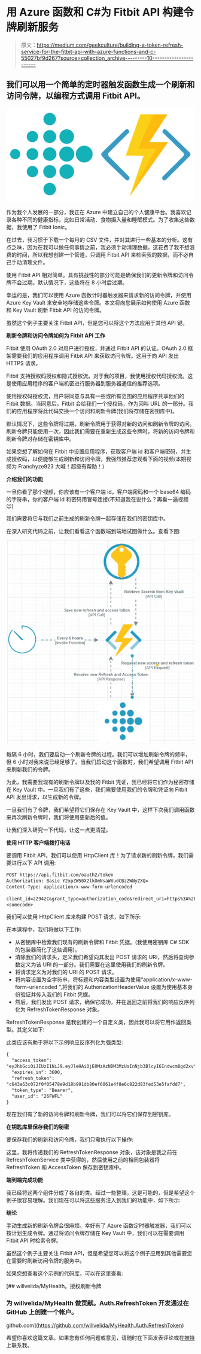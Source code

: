 # 用 Azure 函数和 C#为 Fitbit API 构建令牌刷新服务

> 原文：<https://medium.com/geekculture/building-a-token-refresh-service-for-the-fitbit-api-with-azure-functions-and-c-55027bf9d267?source=collection_archive---------10----------------------->

## 我们可以用一个简单的定时器触发函数生成一个刷新和访问令牌，以编程方式调用 Fitbit API。

![](img/6129ce262e2c76d5044d607e2fe973b9.png)

作为我个人发展的一部分，我正在 Azure 中建立自己的个人健康平台。我喜欢记录各种不同的健康指标，比如日常活动、食物摄入量和睡眠模式。为了收集这些数据，我使用了 Fitbit Ionic。

在过去，我习惯于下载一个每月的 CSV 文件，并对其进行一些基本的分析。这有点乏味，因为在我可以做任何事情之前，我必须手动清理数据。这花费了我不想浪费的时间，所以我想创建一个管道，只调用 Fitbit API 来检索我的数据，而不必自己手动清理文件。

使用 Fitbit API 相对简单。具有挑战性的部分可能是确保我们的更新令牌和访问令牌不会过期。默认情况下，这些将在 8 小时后过期。

幸运的是，我们可以使用 Azure 函数计时器触发器来请求新的访问令牌，并使用 Azure Key Vault 来安全地存储这些令牌。本文将向您展示如何使用 Azure 函数和 Key Vault 刷新 Fitbit API 的访问令牌。

虽然这个例子主要关注 Fitbit API，但是您可以将这个方法应用于其他 API 键。

**刷新令牌和访问令牌如何为 Fitbit API 工作**

Fitbit 使用 OAuth 2.0 对用户进行授权，并通过 Fitbit API 的认证。OAuth 2.0 框架需要我们的应用程序调用 Fitbit API 来获取访问令牌。这用于向 API 发出 HTTPS 请求。

Fitbit 支持授权码授权和隐式授权流。对于我的项目，我使用授权代码授权流。这是使用应用程序的客户端机密进行服务器到服务器通信的推荐选项。

使用授权码授权流，用户将同意与具有一些或所有范围的应用程序共享他们的 Fitbit 数据。当同意后，Fitbit 会给我们一个授权码，作为回叫 URL 的一部分。我们的应用程序将此代码交换一个访问和刷新令牌(我们将存储在密钥库中)。

默认情况下，这些令牌将过期。刷新令牌用于获得对新的访问和刷新令牌的访问。刷新令牌只能使用一次，因此我们需要在重新生成这些令牌时，将新的访问令牌和刷新令牌对存储在密钥库中。

如果您想了解如何在 Fitbit 中设置应用程序，获取客户端 id 和客户端密码，并生成授权码，以便能够生成刷新和访问令牌，我强烈推荐您观看下面的视频(本期视频为 Franchyze923 大喊！超级有帮助！)

**介绍我们的功能**

一旦你看了那个视频，你应该有一个客户端 id，客户端密码和一个 base64 编码的字符串，你的客户端 id 和密码用冒号连接(不知道我在说什么？再看一遍视频😉)

我们需要将它与我们之前生成的刷新令牌一起存储在我们的密钥库中。

在深入研究代码之前，让我们看看这个函数端到端地试图做什么。查看下图:

![](img/133cfef169803c5332946f50f0d22762.png)

每隔 6 小时，我们要启动一个刷新令牌的过程。我们可以增加刷新令牌的频率，但 6 小时对我来说已经足够了。当我们启动这个函数时，我们希望调用 Fitbit API 来刷新我们的令牌。

为此，我需要我现有的刷新令牌以及我的 Fitbit 凭证，我已经将它们作为秘密存储在 Key Vault 中。一旦我们有了这些，我们需要使用我们的令牌和凭证向 Fitbit API 发出请求，以生成新的令牌。

一旦我们有了令牌，我们希望将它们保存在 Key Vault 中，这样下次我们调用函数来再次刷新令牌时，我们将使用更新后的值。

让我们深入研究一下代码，让这一点更清楚。

**使用 HTTP 客户端拨打电话**

要调用 Fitbit API，我们可以使用 HttpClient 库！为了请求新的刷新令牌，我们需要进行以下 API 调用:

```
POST https://api.fitbit.com/oauth2/token
Authorization: Basic Y2xpZW50X2lkOmNsaWVudCBzZWNyZXQ=
Content-Type: application/x-www-form-urlencoded

client_id=22942C&grant_type=authorization_code&redirect_uri=https%3A%2F%2Fexample.com%2Ffitbit_auth&code=<somecode>
```

我们可以使用 HttpClient 库来构建 POST 请求，如下所示:

在本课程中，我们将做以下工作:

*   从密钥库中检索我们现有的刷新令牌和 Fitbit 凭据。(我使用密钥库 C# SDK 的包装器简化了这些调用)。
*   清除我们的请求头，定义我们希望向其发出 POST 请求的 URI，然后将查询参数定义为该 URI 的一部分。我们需要在这里使用我们的刷新令牌。
*   将请求定义为对我们的 URI 的 POST 请求。
*   将内容设置为空字符串，将标题和内容类型设置为使用“application/x-www-form-urlencoded ”,将我们的 AuthorizationHeaderValue 设置为使用基本身份验证并传入我们的 Fitbit 凭据。
*   然后，我们发出 POST 请求，确保它成功，并在返回之前将我们的响应反序列化为 RefreshTokenResponse 对象。

RefreshTokenResponse 是我创建的一个自定义类，因此我可以将它用作返回类型。其定义如下:

此类应该有助于将以下示例响应反序列化为强类型:

```
{
  "access_token": "eyJhbGciOiJIUzI1NiJ9.eyJleHAiOjE0MzAzNDM3MzUsInNjb3BlcyI6Indwcm8gd2xvYyB3bnV0IHdzbGUgd3NldCB3aHIgd3dlaSB3YWN0IHdzb2MiLCJzdWIiOiJBQkNERUYiLCJhdWQiOiJJSktMTU4iLCJpc3MiOiJGaXRiaXQiLCJ0eXAiOiJhY2Nlc3NfdG9rZW4iLCJpYXQiOjE0MzAzNDAxMzV9.z0VHrIEzjsBnjiNMBey6wtu26yHTnSWz_qlqoEpUlpc",
  "expires_in": 3600,
  "refresh_token": "c643a63c072f0f05478e9d18b991db80ef6061e4f8e6c822d83fed53e5fafdd7",
  "token_type": "Bearer",
  "user_id": "26FWFL"
}
```

现在我们有了新的访问令牌和刷新令牌，我们可以将它们保存到密钥库。

**在钥匙库里保存我们的秘密**

要保存我们的刷新和访问令牌，我们只需执行以下操作:

这里，我将传递我们的 RefreshTokenResponse 对象，该对象是我之前在 RefreshTokenService 类中获得的，然后使用之前的相同包装器将 RefreshToken 和 AccessToken 保存到密钥库中。

**端到端完成功能**

我已经将这两个组件分成了各自的类。经过一些整理，这是可能的，但是希望这个例子很容易理解。我们现在可以将这些服务注入到我们的功能中，如下所示:

**结论**

手动生成新的刷新令牌会很麻烦。幸好有了 Azure 函数定时器触发器，我们可以按计划生成令牌。通过将访问令牌存储在 Key Vault 中，我们可以在需要调用 Fitbit API 时检索令牌。

虽然这个例子主要关注 Fitbit API，但是希望您可以将这个例子应用到其他需要您在需要时刷新访问令牌的服务中。

如果您想查看这个示例的代码库，可以在这里查看:

[](https://github.com/willvelida/MyHealth.Auth.RefreshToken) [## willvelida/MyHealth。授权刷新令牌

### 为 willvelida/MyHealth 做贡献。Auth.RefreshToken 开发通过在 GitHub 上创建一个帐户。

github.com](https://github.com/willvelida/MyHealth.Auth.RefreshToken) 

希望你喜欢这篇文章。如果您有任何问题或意见，请随时在下面发表评论或在[推特](https://twitter.com/willvelida)上联系我。